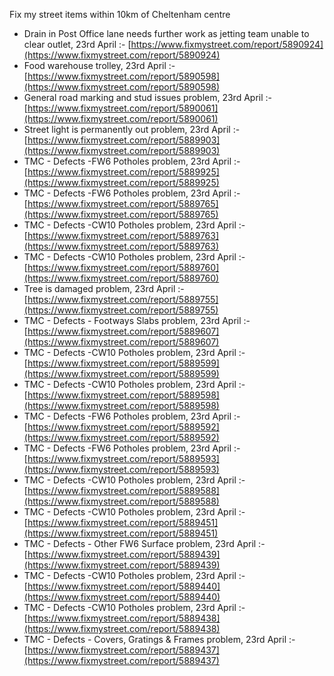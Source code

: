 Fix my street items within 10km of Cheltenham centre

<!-- fix_marker starts -->

- Drain in Post Office lane needs further work as jetting team unable to clear outlet, 23rd April :- [https://www.fixmystreet.com/report/5890924](https://www.fixmystreet.com/report/5890924)
- Food warehouse trolley, 23rd April :- [https://www.fixmystreet.com/report/5890598](https://www.fixmystreet.com/report/5890598)
- General road marking and stud issues problem, 23rd April :- [https://www.fixmystreet.com/report/5890061](https://www.fixmystreet.com/report/5890061)
- Street light is permanently out problem, 23rd April :- [https://www.fixmystreet.com/report/5889903](https://www.fixmystreet.com/report/5889903)
- TMC - Defects -FW6 Potholes problem, 23rd April :- [https://www.fixmystreet.com/report/5889925](https://www.fixmystreet.com/report/5889925)
- TMC - Defects -FW6 Potholes problem, 23rd April :- [https://www.fixmystreet.com/report/5889765](https://www.fixmystreet.com/report/5889765)
- TMC - Defects -CW10 Potholes problem, 23rd April :- [https://www.fixmystreet.com/report/5889763](https://www.fixmystreet.com/report/5889763)
- TMC - Defects -CW10 Potholes problem, 23rd April :- [https://www.fixmystreet.com/report/5889760](https://www.fixmystreet.com/report/5889760)
- Tree is damaged problem, 23rd April :- [https://www.fixmystreet.com/report/5889755](https://www.fixmystreet.com/report/5889755)
- TMC - Defects - Footways Slabs problem, 23rd April :- [https://www.fixmystreet.com/report/5889607](https://www.fixmystreet.com/report/5889607)
- TMC - Defects -CW10 Potholes problem, 23rd April :- [https://www.fixmystreet.com/report/5889599](https://www.fixmystreet.com/report/5889599)
- TMC - Defects -CW10 Potholes problem, 23rd April :- [https://www.fixmystreet.com/report/5889598](https://www.fixmystreet.com/report/5889598)
- TMC - Defects -FW6 Potholes problem, 23rd April :- [https://www.fixmystreet.com/report/5889592](https://www.fixmystreet.com/report/5889592)
- TMC - Defects -FW6 Potholes problem, 23rd April :- [https://www.fixmystreet.com/report/5889593](https://www.fixmystreet.com/report/5889593)
- TMC - Defects -CW10 Potholes problem, 23rd April :- [https://www.fixmystreet.com/report/5889588](https://www.fixmystreet.com/report/5889588)
- TMC - Defects -CW10 Potholes problem, 23rd April :- [https://www.fixmystreet.com/report/5889451](https://www.fixmystreet.com/report/5889451)
- TMC - Defects - Other FW6  Surface problem, 23rd April :- [https://www.fixmystreet.com/report/5889439](https://www.fixmystreet.com/report/5889439)
- TMC - Defects -CW10 Potholes problem, 23rd April :- [https://www.fixmystreet.com/report/5889440](https://www.fixmystreet.com/report/5889440)
- TMC - Defects -CW10 Potholes problem, 23rd April :- [https://www.fixmystreet.com/report/5889438](https://www.fixmystreet.com/report/5889438)
- TMC - Defects - Covers, Gratings & Frames problem, 23rd April :- [https://www.fixmystreet.com/report/5889437](https://www.fixmystreet.com/report/5889437)

<!-- fix_marker ends -->